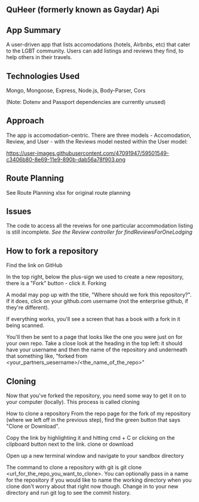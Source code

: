 ## QuHeer (formerly known as Gaydar) Api

## App Summary
A user-driven app that lists accomodations (hotels, Airbnbs, etc) that cater to the LGBT community. Users can add listings and reviews they find, to help others in their travels.

## Technologies Used
Mongo, Mongoose, Express, Node.js, Body-Parser, Cors

(Note: Dotenv and Passport dependencies are currently unused)

## Approach
The app is accomodation-centric. There are three models - Accomodation, Review, and User - with the Reviews model nested within the User model:

https://user-images.githubusercontent.com/47091947/59501549-c3406b80-8e69-11e9-890b-dab56a78f903.png

## Route Planning

See Route Planning xlsx for original route planning


## Issues

The code to access all the reveiws for one particular accommodation listing is still incomplete. *See the Review controller for findReviewsForOneLodging*


## How to fork a repository

Find the link on GitHub

In the top right, below the plus-sign we used to create a new repository, there is a "Fork" button - click it. Forking

A modal may pop up with the title, "Where should we fork this repository?". If it does, click on your github.com username (not the enterprise github, if they're different).

If everything works, you'll see a screen that has a book with a fork in it being scanned.

You'll then be sent to a page that looks like the one you were just on for your own repo. Take a close look at the heading in the top left: it should have your username and then the name of the repository and underneath that something like, "forked from <your_partners_uesername>/<the_name_of_the_repo>"

## Cloning
Now that you've forked the repository, you need some way to get it on to your computer (locally). This process is called cloning

How to clone a repository From the repo page for the fork of my repository (where we left off in the previous step), find the green button that says "Clone or Download".

Copy the link by highlighting it and hitting cmd + C or clicking on the clipboard button next to the link. clone or download

Open up a new terminal window and navigate to your sandbox directory

The command to clone a repository with git is git clone <url_for_the_repo_you_want_to_clone>. You can optionally pass in a name for the repository if you would like to name the working directory when you clone don't worry about that right now though. Change in to your new directory and run git log to see the commit history.
